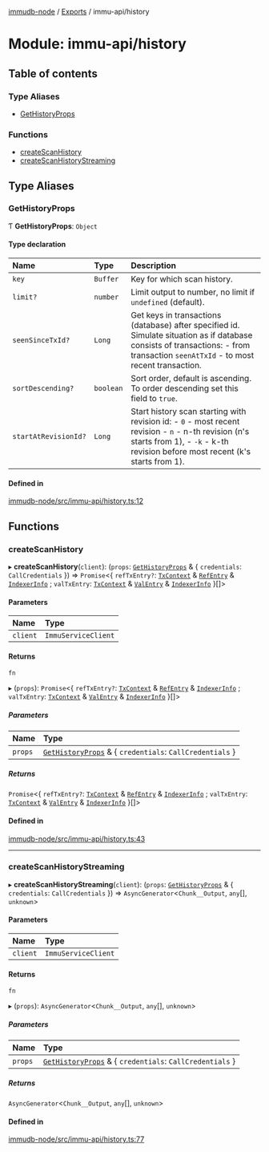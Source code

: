 [immudb-node](../README.md) / [Exports](../modules.md) / immu-api/history

# Module: immu-api/history

## Table of contents

### Type Aliases

- [GetHistoryProps](immu_api_history.md#gethistoryprops)

### Functions

- [createScanHistory](immu_api_history.md#createscanhistory)
- [createScanHistoryStreaming](immu_api_history.md#createscanhistorystreaming)

## Type Aliases

### GetHistoryProps

Ƭ **GetHistoryProps**: `Object`

#### Type declaration

| Name | Type | Description |
| :------ | :------ | :------ |
| `key` | `Buffer` | Key for which scan history. |
| `limit?` | `number` | Limit output to number, no limit if `undefined` (default). |
| `seenSinceTxId?` | `Long` | Get keys in transactions (database) after specified id.    Simulate situation as if database consists of transactions:  - from transaction `seenAtTxId`  - to most recent transaction. |
| `sortDescending?` | `boolean` | Sort order, default is ascending. To order descending set this field to  `true`. |
| `startAtRevisionId?` | `Long` | Start history scan starting with revision id:  - `0` - most recent revision  - `n` - n-th revision (n's starts from 1),  - `-k` - k-th revision before most recent (k's starts from 1). |

#### Defined in

[immudb-node/src/immu-api/history.ts:12](https://github.com/user3232/node-immu-db/blob/30c0d74/immudb-node/src/immu-api/history.ts#L12)

## Functions

### createScanHistory

▸ **createScanHistory**(`client`): (`props`: [`GetHistoryProps`](immu_api_history.md#gethistoryprops) & { `credentials`: `CallCredentials`  }) => `Promise`<{ `refTxEntry?`: [`TxContext`](types_TxEntry.md#txcontext) & [`RefEntry`](types_Entry.md#refentry) & [`IndexerInfo`](types_Indexer.md#indexerinfo) ; `valTxEntry`: [`TxContext`](types_TxEntry.md#txcontext) & [`ValEntry`](types_Entry.md#valentry) & [`IndexerInfo`](types_Indexer.md#indexerinfo)  }[]\>

#### Parameters

| Name | Type |
| :------ | :------ |
| `client` | `ImmuServiceClient` |

#### Returns

`fn`

▸ (`props`): `Promise`<{ `refTxEntry?`: [`TxContext`](types_TxEntry.md#txcontext) & [`RefEntry`](types_Entry.md#refentry) & [`IndexerInfo`](types_Indexer.md#indexerinfo) ; `valTxEntry`: [`TxContext`](types_TxEntry.md#txcontext) & [`ValEntry`](types_Entry.md#valentry) & [`IndexerInfo`](types_Indexer.md#indexerinfo)  }[]\>

##### Parameters

| Name | Type |
| :------ | :------ |
| `props` | [`GetHistoryProps`](immu_api_history.md#gethistoryprops) & { `credentials`: `CallCredentials`  } |

##### Returns

`Promise`<{ `refTxEntry?`: [`TxContext`](types_TxEntry.md#txcontext) & [`RefEntry`](types_Entry.md#refentry) & [`IndexerInfo`](types_Indexer.md#indexerinfo) ; `valTxEntry`: [`TxContext`](types_TxEntry.md#txcontext) & [`ValEntry`](types_Entry.md#valentry) & [`IndexerInfo`](types_Indexer.md#indexerinfo)  }[]\>

#### Defined in

[immudb-node/src/immu-api/history.ts:43](https://github.com/user3232/node-immu-db/blob/30c0d74/immudb-node/src/immu-api/history.ts#L43)

___

### createScanHistoryStreaming

▸ **createScanHistoryStreaming**(`client`): (`props`: [`GetHistoryProps`](immu_api_history.md#gethistoryprops) & { `credentials`: `CallCredentials`  }) => `AsyncGenerator`<`Chunk__Output`, `any`[], `unknown`\>

#### Parameters

| Name | Type |
| :------ | :------ |
| `client` | `ImmuServiceClient` |

#### Returns

`fn`

▸ (`props`): `AsyncGenerator`<`Chunk__Output`, `any`[], `unknown`\>

##### Parameters

| Name | Type |
| :------ | :------ |
| `props` | [`GetHistoryProps`](immu_api_history.md#gethistoryprops) & { `credentials`: `CallCredentials`  } |

##### Returns

`AsyncGenerator`<`Chunk__Output`, `any`[], `unknown`\>

#### Defined in

[immudb-node/src/immu-api/history.ts:77](https://github.com/user3232/node-immu-db/blob/30c0d74/immudb-node/src/immu-api/history.ts#L77)
